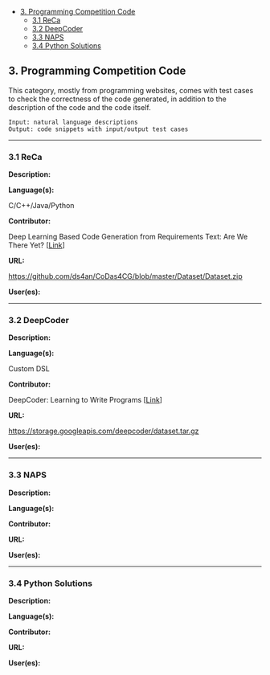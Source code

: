 - [3. Programming Competition Code](#3-programming-competition-code)
  * [3.1 ReCa](#31-reca)
  * [3.2 DeepCoder](#32-deepcoder)
  * [3.3 NAPS](#33-naps)
  * [3.4 Python Solutions](#34-python-solutions)

## 3. Programming Competition Code

This category, mostly from programming websites, comes with test cases to check the correctness of the code generated, in addition to the description of the code and the code itself.

```
Input: natural language descriptions
Output: code snippets with input/output test cases
```

------

### 3.1 ReCa

**Description:**



**Language(s):**

C/C++/Java/Python

**Contributor:**

Deep Learning Based Code Generation from Requirements Text: Are We There Yet? [[Link](https://ieeexplore.ieee.org/abstract/document/9173704/)]

**URL:**

https://github.com/ds4an/CoDas4CG/blob/master/Dataset/Dataset.zip

**User(es):**



------

### 3.2 DeepCoder

**Description:**



**Language(s):**

Custom DSL

**Contributor:**

DeepCoder: Learning to Write Programs [[Link](https://openreview.net/forum?id=ByldLrqlx)]

**URL:**

https://storage.googleapis.com/deepcoder/dataset.tar.gz

**User(es):**



------

### 3.3 NAPS

**Description:**



**Language(s):**



**Contributor:**



**URL:**



**User(es):**



------

### 3.4 Python Solutions

**Description:**



**Language(s):**



**Contributor:**



**URL:**



**User(es):**

